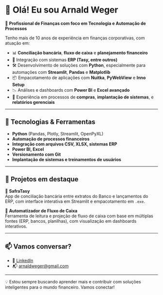 # 👋 Olá! Eu sou Arnald Weger

🎯 **Profissional de Finanças com foco em Tecnologia e Automação de Processos**

Tenho mais de 10 anos de experiência em finanças corporativas, com atuação em:

- 📊 **Conciliação bancária**, **fluxo de caixa** e **planejamento financeiro**
- 🏥 Integração com sistemas **ERP (Tasy, entre outros)**
- 🛠️ Desenvolvimento de soluções com **Python**, especialmente para automações com **Streamlit**, **Pandas** e **Matplotlib**
- 📦 Empacotamento de aplicações com **Nuitka**, **PyWebView** e **Inno Setup**
- 📉 Análises e dashboards com **Power BI** e **Excel avançado**
- 🧾 Experiência em processos de **compras**, **implantação de sistemas**, e **relatórios gerenciais**

---

## 🔧 Tecnologias & Ferramentas

- **Python** (Pandas, Plotly, Streamlit, OpenPyXL)
- **Automação de processos financeiros**
- **Integração com arquivos CSV, XLSX, sistemas ERP**
- **Power BI, Excel**
- **Versionamento com Git**
- **Implantação de sistemas e treinamentos de usuários**

---

## 📂 Projetos em destaque

🔐 **SafraTasy**  
App de conciliação bancária entre extratos do Banco e lançamentos do ERP, com interface interativa em Streamlit e empacotamento em `.exe`.

🧮 **Automatizador de Fluxo de Caixa**  
Ferramenta de leitura e projeção de fluxo de caixa com base em múltiplas fontes (ERP, bancos, planilhas), com visualização em dashboards interativos.

---

## 📫 Vamos conversar?

- 💼 [LinkedIn](https://www.linkedin.com/in/arnaldweger/)
- 📬 arnaldweger@gmail.com

---

💡 Estou sempre buscando aprender mais e contribuir com soluções inteligentes para o mundo financeiro. Vamos conectar!
